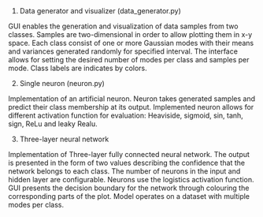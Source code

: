 ## 

1) Data generator and visualizer (data_generator.py)

GUI enables the generation and visualization of data samples from two classes. Samples are two-dimensional in order to allow plotting them in x-y space. Each class consist of one or more Gaussian modes with their means and variances generated randomly for specified interval. The interface allows for setting the desired number of modes per class and samples per mode. Class labels are indicates by colors.

2) Single neuron (neuron.py)

Implementation of an artificial neuron. Neuron takes generated samples and predict their class membership at its output. Implemented neuron allows for different activation function for evaluation: Heaviside, sigmoid, sin, tanh, sign, ReLu and leaky Realu.

3) Three-layer neural network 

Implementation of Three-layer fully connected neural network. The output is presented in the form of two values describing the confidence that the network belongs to each class. The number of neurons in the input and hidden layer are configurable. Neurons use the logistics activation function. GUI presents the decision boundary for the network through colouring the corresponding parts of the plot. Model operates on a dataset with multiple modes per class.